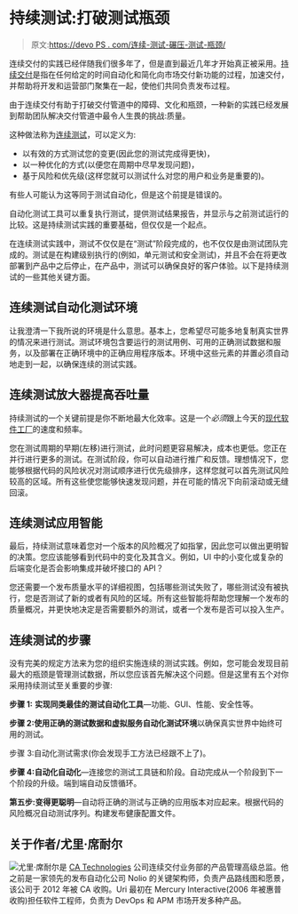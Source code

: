 # 持续测试:打破测试瓶颈

> 原文:[https://devo PS . com/连续-测试-碾压-测试-瓶颈/](https://devops.com/continuous-testing-crushing-testing-bottleneck/)

连续交付的实践已经伴随我们很多年了，但是直到最近几年才开始真正被采用。[持续交付](https://www.ca.com/us/why-ca/continuous-delivery.html)是指在任何给定的时间自动化和简化向市场交付新功能的过程，加速交付，并帮助将开发和运营部门聚集在一起，使他们共同负责发布过程。

由于连续交付有助于打破交付管道中的障碍、文化和瓶颈，一种新的实践已经发展到帮助团队解决交付管道中最令人生畏的挑战:质量。

这种做法称为[连续测试](https://www.ca.com/us/products/continuous-testing.html)，可以定义为:

*   以有效的方式测试您的变更(因此您的测试完成得更快)，
*   以一种优化的方式(以便您在周期中尽早发现问题)，
*   基于风险和优先级(这样您就可以测试什么对您的用户和业务是重要的)。

有些人可能认为这等同于测试自动化，但是这个前提是错误的。

自动化测试工具可以重复执行测试，提供测试结果报告，并显示与之前测试运行的比较。这是持续测试实践的重要基础，但仅仅是一个起点。

在连续测试实践中，测试不仅仅是在“测试”阶段完成的，也不仅仅是由测试团队完成的。测试是在构建级别执行的(例如，单元测试和安全测试)，并且不会在将更改部署到产品中之后停止，在产品中，测试可以确保良好的客户体验。以下是持续测试的一些其他关键方面。

## **连续测试自动化测试环境**

让我澄清一下我所说的环境是什么意思。基本上，您希望尽可能多地复制真实世界的情况来进行测试。测试环境包含要运行的测试用例、可用的正确测试数据和服务，以及部署在正确环境中的正确应用程序版本。环境中这些元素的并置必须自动地走到一起，以确保连续的测试实践。

## **连续测试放大器提高吞吐量**

持续测试的一个关键前提是你不断地最大化效率。这是一个*必须*跟上今天的[现代软件工厂](https://www.ca.com/us/modern-software-factory/build-better-apps-faster.html)的速度和频率。

您在测试周期的早期(左移)进行测试，此时问题更容易解决，成本也更低。您正在并行进行更多的测试。在测试阶段，你可以自动进行推广和反馈。理想情况下，您能够根据代码的风险状况对测试顺序进行优先级排序，这样您就可以首先测试风险较高的区域。所有这些使您能够快速发现问题，并在可能的情况下向前滚动或无缝回滚。

## **连续测试应用智能**

最后，持续测试意味着您对一个版本的风险概况了如指掌，因此您可以做出更明智的决策。您应该能够看到代码中的变化及其含义。例如，UI 中的小变化或复杂的后端变化是否会影响集成并破坏接口的 API？

您还需要一个发布质量水平的详细视图，包括哪些测试失败了，哪些测试没有被执行，您是否测试了新的或者有风险的区域。所有这些智能将帮助您理解一个发布的质量概况，并更快地决定是否需要额外的测试，或者一个发布是否可以投入生产。

## **连续测试的步骤**

没有完美的规定方法来为您的组织实施连续的测试实践。例如，您可能会发现目前最大的瓶颈是管理测试数据，所以您应该首先解决这个问题。但是这里有五个对你采用持续测试至关重要的步骤:

**步骤 1:** **实现同类最佳的测试自动化工具**—功能、GUI、性能、安全性等。

**步骤 2:使用正确的测试数据和虚拟服务自动化测试环境**以确保真实世界中始终可用的测试。

步骤 3:自动化测试需求(你会发现手工方法已经跟不上了)。

**步骤 4:自动化自动化**—连接您的测试工具链和阶段。自动完成从一个阶段到下一个阶段的升级。端到端自动反馈循环。

**第五步:变得更聪明**—自动将正确的测试与正确的应用版本对应起来。根据代码的风险概况自动测试序列。构建发布健康配置文件。

## 关于作者/尤里·席耐尔

![](../Images/92cc0aa20379e950284b944931c52501.png)尤里·席耐尔是 [CA Technologies](https://www.ca.com/us.html) 公司连续交付业务部的产品管理高级总监。他之前是一家领先的发布自动化公司 Nolio 的关键架构师，负责产品路线图和愿景，该公司于 2012 年被 CA 收购。Uri 最初在 Mercury Interactive(2006 年被惠普收购)担任软件工程师，负责为 DevOps 和 APM 市场开发多种产品。